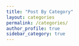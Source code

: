 ```yaml
---
title: "Post By Category"
layout: categories
permalink: /categories/
author_profile: true
sidebar_category: true
---
```

